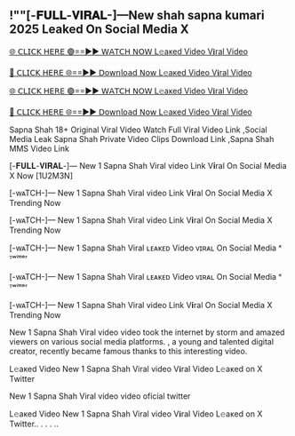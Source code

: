 <h2>!""[-𝐅𝐔𝐋𝐋-𝐕𝐈𝐑𝐀𝐋-]—New shah sapna kumari 2025 Leaked On Social Media X</h2>

[🌐 𝖢𝖫𝖨𝖢𝖪 𝖧𝖤𝖱𝖤 🟢==►► 𝖶𝖠𝖳𝖢𝖧 𝖭𝖮𝖶 L𝚎aᴋed Video V𝐢ral Video](https://anyplacecoming.com/zq5yqv0i?key=0256cc3e9f81675f46e803a0abffb9bf)

[🔴 𝖢𝖫𝖨𝖢𝖪 𝖧𝖤𝖱𝖤 🌐==►► 𝖣𝗈𝗐𝗇𝗅𝗈𝖺𝖽 𝖭𝗈𝗐 L𝚎aᴋed Video V𝐢ral Video](https://anyplacecoming.com/zq5yqv0i?key=0256cc3e9f81675f46e803a0abffb9bf)

[🌐 𝖢𝖫𝖨𝖢𝖪 𝖧𝖤𝖱𝖤 🟢==►► 𝖶𝖠𝖳𝖢𝖧 𝖭𝖮𝖶 L𝚎aᴋed Video V𝐢ral Video](https://anyplacecoming.com/zq5yqv0i?key=0256cc3e9f81675f46e803a0abffb9bf)

[🔴 𝖢𝖫𝖨𝖢𝖪 𝖧𝖤𝖱𝖤 🌐==►► 𝖣𝗈𝗐𝗇𝗅𝗈𝖺𝖽 𝖭𝗈𝗐 L𝚎aᴋed Video V𝐢ral Video](https://jamunatvbd.com/leakedvideo.html?SKT)

Sapna Shah 18+ Original Viral Video Watch Full Viral Video Link ,Social Media Leak Sapna Shah Private Video Clips Download Link ,Sapna Shah MMS Video Link


[-𝐅𝐔𝐋𝐋-𝐕𝐈𝐑𝐀𝐋-]— New 1 Sapna Shah Viral video Link V𝐢ral On Social Media X Now [1U2M3N]

[-wᴀTCH-]— New 1 Sapna Shah Viral video Link V𝐢ral On Social Media X Trending Now

[-wᴀTCH-]— New 1 Sapna Shah Viral video Link V𝐢ral On Social Media X Trending Now

[-wᴀTCH-]— New 1 Sapna Shah Viral ʟᴇᴀᴋᴇᴅ Video ᴠɪʀᴀʟ On Social Media ˣ ᵀʷⁱᵗᵗᵉʳ

[-wᴀTCH-]— New 1 Sapna Shah Viral ʟᴇᴀᴋᴇᴅ Video ᴠɪʀᴀʟ On Social Media ˣ ᵀʷⁱᵗᵗᵉʳ

[-wᴀTCH-]— New 1 Sapna Shah Viral video Link V𝐢ral On Social Media X Trending Now

New 1 Sapna Shah Viral video video took the internet by storm and amazed viewers on various social media platforms. , a young and talented digital creator, recently became famous thanks to this interesting video.

L𝚎aᴋed Video New 1 Sapna Shah Viral video V𝐢ral Video L𝚎aᴋed on X Twitter

New 1 Sapna Shah Viral video video oficial twitter

L𝚎aᴋed Video New 1 Sapna Shah Viral video V𝐢ral Video L𝚎aᴋed on X Twitter.. . . . ..

